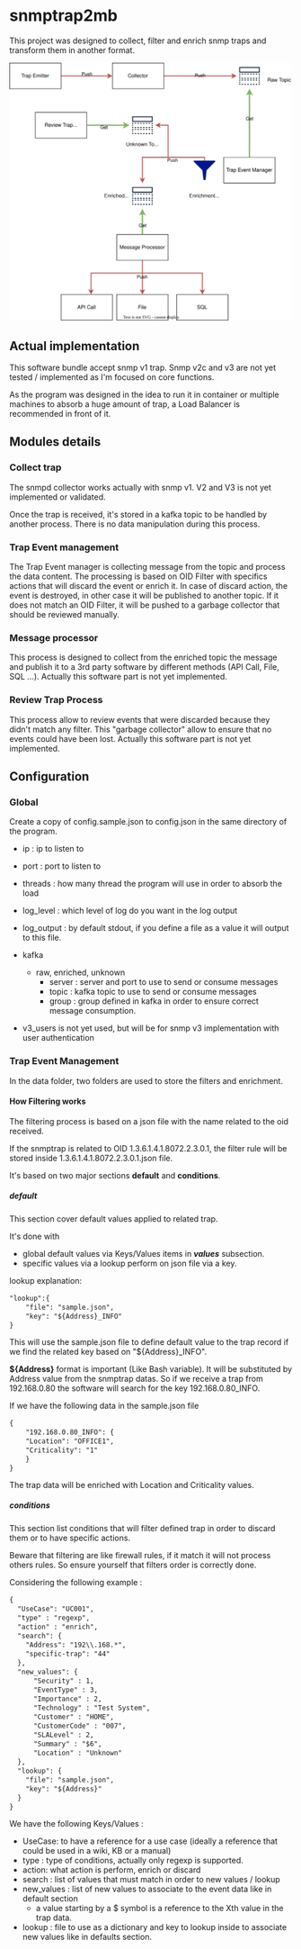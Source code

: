 # snmptrap2mb

This project was designed to collect, filter and enrich snmp traps and transform them in another format.

![workflow](workflow.svg)

## Actual implementation
This software bundle accept snmp v1 trap.
Snmp v2c and v3 are not yet tested / implemented as I'm focused on core functions. 

As the program was designed in the idea to run it in container or multiple machines to absorb
a huge amount of trap, a Load Balancer is recommended in front of it.

## Modules details 

### Collect trap
The snmpd collector works actually with snmp v1.
V2 and V3 is not yet implemented or validated.

Once the trap is received, it's stored in a kafka topic to be handled by another process.
There is no data manipulation during this process.

### Trap Event management
The Trap Event manager is collecting message from the topic and process the data content.
The processing is based on OID Filter with specifics actions that will discard the event or enrich it.
In case of discard action, the event is destroyed, in other case it will be published to another topic.
If it does not match an OID Filter, it will be pushed to a garbage collector that should be reviewed manually.

### Message processor
This process is designed to collect from the enriched topic the message and publish it to a 3rd party software
by different methods (API Call, File, SQL ...).
Actually this software part is not yet implemented.

### Review  Trap Process
This process allow to review events that were discarded because they didn't match any filter.
This "garbage collector" allow to ensure that no events could have been lost.
Actually this software part is not yet implemented.


## Configuration

### Global
Create a copy of config.sample.json to config.json in the same directory of the program.

 - ip : ip to listen to
 - port : port to listen to
 - threads : how many thread the program will use in order to absorb the load
 - log_level : which level of log do you want in the log output
 - log_output : by default stdout, if you define a file as a value it will output to this file.

 - kafka
   - raw, enriched, unknown
     - server : server and port to use to send or consume messages
     - topic : kafka topic to use to send or consume messages
     - group : group defined in kafka in order to ensure correct message consumption.

 - v3_users is not yet used, but will be for snmp v3 implementation with user authentication

### Trap Event Management

In the data folder, two folders are used to store the filters and enrichment.

#### How Filtering works
The filtering process is based on a json file with the name related to the oid received.

If the snmptrap is related to OID 1.3.6.1.4.1.8072.2.3.0.1, the filter rule will be
stored inside 1.3.6.1.4.1.8072.2.3.0.1.json file.

It's based on two major sections **default** and **conditions**.

##### default
This section cover default values applied to related trap.

It's done with 
 - global default values via Keys/Values items in ***values*** subsection.
 - specific values via a lookup perform on json file via a key.

lookup explanation:

    "lookup":{
        "file": "sample.json",
        "key": "${Address}_INFO"
    }
This will use the sample.json file to define default value to the trap record if we find
the related key based on "${Address}_INFO".

**${Address}** format is important (Like Bash variable). It will be substituted by Address
value from the snmptrap datas.
So if we receive a trap from 192.168.0.80 the software will search for the key 192.168.0.80_INFO.

If we have the following data in the sample.json file

    {
        "192.168.0.80_INFO": {
        "Location": "OFFICE1",
        "Criticality": "1"
        }
    }

The trap data will be enriched with Location and Criticality values.

##### conditions
This section list conditions that will filter defined trap in order to discard them or to have specific actions.

Beware that filtering are like firewall rules, if it match it will not process others rules.
So ensure yourself that filters order is correctly done.

Considering the following example :

    {
      "UseCase": "UC001",
      "type" : "regexp",
      "action" : "enrich",
      "search": {
        "Address": "192\\.168.*",
        "specific-trap": "44"
      },
      "new_values": {
          "Security" : 1,
          "EventType" : 3,
          "Importance" : 2,
          "Technology" : "Test System",
          "Customer" : "HOME",
          "CustomerCode" : "007",
          "SLALevel" : 2,
          "Summary" : "$6",
          "Location" : "Unknown"
      },
      "lookup": {
        "file": "sample.json",
        "key": "${Address}"
      }
    }

We have the following Keys/Values :
 - UseCase: to have a reference for a use case (ideally a reference that could be used in a wiki, KB or a manual)
 - type : type of conditions, actually only regexp is supported.
 - action: what action is perform, enrich or discard
 - search : list of values that must match in order to new values / lookup
 - new_values : list of new values to associate to the event data like in default section
   - a value starting by a $ symbol is a reference to the Xth value in the trap data.
 - lookup : file to use as a dictionary and key to lookup inside to associate new values like in defaults section.


